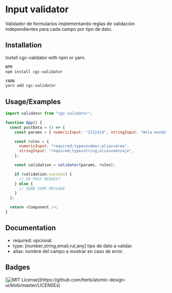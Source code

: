 # Input validator

Validador de formularios implementando reglas de validación independientes para cada campo por tipo de dato.

## Installation

Install cgc-validator with npm or yarn.

```bash
NPM
npm install cgc-validator
```

```bash
YARN
yarn add cgc-validator
```

## Usage/Examples

```javascript
import validator from "cgc-validator";

function App() {
  const postData = () => {
    const params = { numericInput: "213jdjd", stringInput: "Hola mundo" };

    const rules = {
      numericInput: "required;type=number;alias=área",
      stringInput: "required;type=string;alias=mensaje",
    };

    const validation = validator(params, rules);

    if (validation.success) {
      // DO POST REQUEST
    } else {
      // SEND SOME MESSAGE
    }
  };

  return <Component />;
}
```

## Documentation

- required: opcional.
- type: [number,string,email,rut,any] tipo de dato a validar.
- alias: nombre del campo a mostrar en caso de error.

## Badges

[![MIT License](https://img.shields.io/apm/l/atomic-design-ui.svg?)](https://github.com/tterb/atomic-design-ui/blob/master/LICENSEs)
